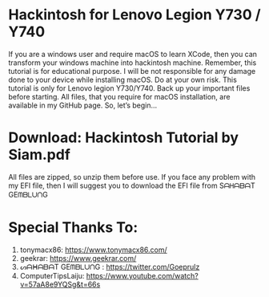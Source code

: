 # Hackintosh for Lenovo Legion Y730 / Y740
If you are a windows user and require macOS to learn XCode, then you can transform your windows machine into hackintosh machine. Remember, this tutorial is for educational purpose. I will be not responsible for any damage done to your device while installing macOS. Do at your own risk.
This tutorial is only for Lenovo legion Y730/Y740. Back up your important files before starting. All files, that you require for macOS installation, are available in my GitHub page. So, let’s begin…

# Download: Hackintosh Tutorial by Siam.pdf
All files are zipped, so unzip them before use.
If you face any problem with my EFI file, then I will suggest you to download the EFI file from SᗩᕼᗩᗷᗩT GEᗰᗷᒪᑌᑎG

# Special Thanks To:
1. tonymacx86: https://www.tonymacx86.com/
2. geekrar: https://www.geekrar.com/
3. ᔕᗩᕼᗩᗷᗩT GEᗰᗷᒪᑌᑎG : https://twitter.com/Goeprulz
4. ComputerTipsLaiju: https://www.youtube.com/watch?v=57aA8e9YQSg&t=66s
